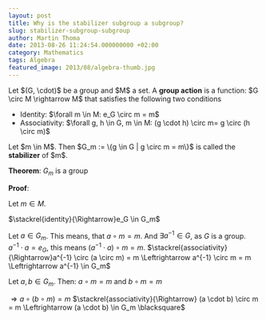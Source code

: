 ```yaml
---
layout: post
title: Why is the stabilizer subgroup a subgroup?
slug: stabilizer-subgroup-subgroup
author: Martin Thoma
date: 2013-08-26 11:24:54.000000000 +02:00
category: Mathematics
tags: Algebra
featured_image: 2013/08/algebra-thumb.jpg
---
```

<div class="definition">Let $(G, \cdot)$ be a group and $M$ a set. A <strong>group action</strong> is a function:
$G \circ M \rightarrow M$
that satisfies the following two conditions
<ul>
  <li>Identity: $\forall m \in M: e_G \circ m = m$</li>
  <li>Associativity: $\forall g, h \in G, m \in M: (g \cdot h) \circ m= g \circ (h \circ m)$</li>
</ul></div>
<div class="definition">Let $m \in M$. Then $G_m := \{g \in G | g \circ m = m\}$ is called the <strong>stabilizer</strong> of $m$.</div>

<strong>Theorem</strong>: $G_m$ is a group

<strong>Proof</strong>: 

Let $m \in M$.

$\stackrel{identity}{\Rightarrow}e_G \in G_m$

Let $a \in G_m$. This means, that $a \circ m = m$. And $\exists a^{-1} \in G$, as $G$ is a group.
$a^{-1} \cdot a = e_G$, this means $(a^{-1} \cdot a) \circ m = m$. 
$\stackrel{associativity}{\Rightarrow}a^{-1} \circ (a \circ m) = m \Leftrightarrow a^{-1} \circ m = m \Leftrightarrow a^{-1} \in G_m$

Let $a, b \in G_m$. 
Then: $a \circ m = m$ and $b \circ m = m$

$\Rightarrow a \circ (b \circ m) = m$
$\stackrel{associativity}{\Rightarrow} (a \cdot b) \circ m = m \Leftrightarrow (a \cdot b) \in G_m \blacksquare$
